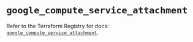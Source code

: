 # `google_compute_service_attachment`

Refer to the Terraform Registry for docs: [`google_compute_service_attachment`](https://registry.terraform.io/providers/hashicorp/google-beta/6.42.0/docs/resources/google_compute_service_attachment).
